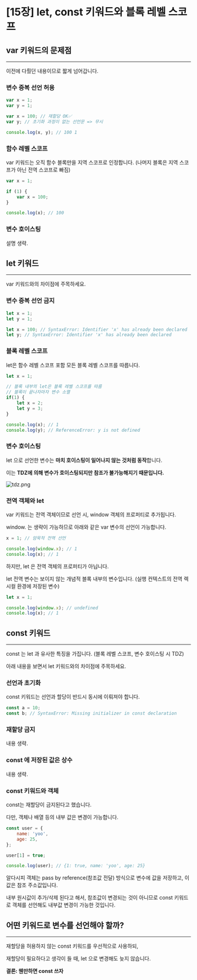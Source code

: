 # [15장] let, const 키워드와 블록 레벨 스코프

## var 키워드의 문제점

---

이전에 다뤘던 내용이므로 짧게 넘어갑니다.

### 변수 중복 선언 허용

```jsx
var x = 1;
var y = 1;

var x = 100; // 재할당 OK✅
var y; // 초기화 과정이 없는 선언문 => 무시

console.log(x, y); // 100 1
```

### 함수 레벨 스코프

var 키워드는 오직 함수 블록만을 지역 스코프로 인정합니다. (나머지 블록은 지역 스코프가 아닌 전역 스코프로 빠짐)

```jsx
var x = 1;

if (1) {
	var x = 100;
}

console.log(x); // 100
```

### 변수 호이스팅

설명 생략.

## let 키워드

---

var 키워드와의 차이점에 주목하세요.

### 변수 중복 선언 금지

```jsx
let x = 1;
let y = 1;

let x = 100; // SyntaxError: Identifier 'x' has already been declared
let y; // SyntaxError: Identifier 'x' has already been declared
```

### 블록 레벨 스코프

let은 함수 레벨 스코프 포함 모든 블록 레벨 스코프를 따릅니다.

```jsx
let x = 1;

// 블록 내부의 let은 블록 레벨 스코프를 따름
// 블록이 끝나자마자 변수 소멸
if(1) {
	let x = 2;
	let y = 3;
}

console.log(x); // 1
console.log(y); // ReferenceError: y is not defined
```

### 변수 호이스팅

let 으로 선언한 변수는 **마치 호이스팅이 일어나지 않는 것처럼 동작**합니다.

이는 **TDZ에 의해 변수가 호이스팅되지만 참조가 불가능해지기 때문입니다.**

![tdz.png](%5B15%E1%84%8C%E1%85%A1%E1%86%BC%5D%20let,%20const%20%E1%84%8F%E1%85%B5%E1%84%8B%E1%85%AF%E1%84%83%E1%85%B3%E1%84%8B%E1%85%AA%20%E1%84%87%E1%85%B3%E1%86%AF%E1%84%85%E1%85%A9%E1%86%A8%20%E1%84%85%E1%85%A6%E1%84%87%E1%85%A6%E1%86%AF%20%E1%84%89%E1%85%B3%E1%84%8F%E1%85%A9%E1%84%91%E1%85%B3%20208f250802c54d4da99fd58da72c6791/tdz.png)

### 전역 객체와 let

var 키워드는 전역 객체이므로 선언 시, window 객체의 프로퍼티로 추가됩니다.

window. 는 생략이 가능하므로 아래와 같은 var 변수의 선언이 가능합니다.

```jsx
x = 1; // 암묵적 전역 선언

console.log(window.x); // 1
console.log(x); // 1
```

하지만, let 은 전역 객체의 프로퍼티가 아닙니다.

let 전역 변수는 보이지 않는 개념적 블록 내부의 변수입니다. (실행 컨텍스트의 전역 렉시컬 환경에 저장된 변수)

```jsx
let x = 1;

console.log(window.x); // undefined
console.log(x); // 1
```

## const 키워드

---

const 는 let 과 유사한 특징을 가집니다. (블록 레벨 스코프, 변수 호이스팅 시 TDZ)

아래 내용을 보면서 let 키워드와의 차이점에 주목하세요.

### 선언과 초기화

const 키워드는 선언과 할당이 반드시 동시에 이뤄져야 합니다.

```jsx
const a = 10;
const b; // SyntaxError: Missing initializer in const declaration
```

### 재할당 금지

내용 생략.

### const 에 저장된 값은 상수

내용 생략.

### const 키워드와 객체

const는 재할당이 금지된다고 했습니다.

다만, 객체나 배열 등의 내부 값은 변경이 가능합니다.

```jsx
const user = {
	name: 'yoo',
	age: 25,
};

user[1] = true;

console.log(user); // {1: true, name: 'yoo', age: 25}
```

알다시피 객체는 pass by reference(참조값 전달) 방식으로 변수에 값을 저장하고, 이 값은 참조 주소값입니다.

내부 원시값이 추가/삭제 된다고 해서, 참조값이 변경되는 것이 아니므로 const 키워드로 객체를 선언해도 내부값 변경이 가능한 것입니다.

## 어떤 키워드로 변수를 선언해야 할까?

---

재할당을 허용하지 않는 const 키워드를 우선적으로 사용하되,

재할당이 필요하다고 생각이 들 때, let 으로 변경해도 늦지 않습니다.

**결론: 웬만하면 const 쓰자**
